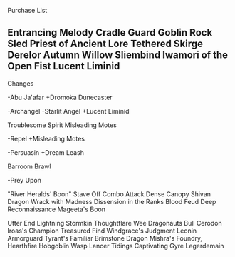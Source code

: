 Purchase List

Entrancing Melody
Cradle Guard
Goblin Rock Sled
Priest of Ancient Lore
Tethered Skirge
Derelor
Autumn Willow
Sliembind
Iwamori of the Open Fist
Lucent Liminid
---------------------------
Changes

-Abu Ja'afar
+Dromoka Dunecaster

-Archangel
-Starlit Angel
+Lucent Liminid

Troublesome Spirit
Misleading Motes

-Repel
+Misleading Motes

-Persuasin
+Dream Leash

Barroom Brawl

-Prey Upon

"River Heralds' Boon"
Stave Off
Combo Attack
Dense Canopy
Shivan Dragon
Wrack with Madness
Dissension in the Ranks
Blood Feud
Deep Reconnaissance
Mageeta's Boon

Utter End
Lightning Stormkin
Thoughtflare
Wee Dragonauts
Bull Cerodon
Iroas's Champion
Treasured Find
Windgrace's Judgment
Leonin Armorguard
Tyrant's Familiar
Brimstone Dragon
Mishra's Foundry,
Hearthfire Hobgoblin
Wasp Lancer
Tidings
Captivating Gyre
Legerdemain
